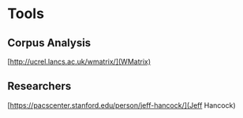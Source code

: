 # Tools

## Corpus Analysis

[http://ucrel.lancs.ac.uk/wmatrix/](WMatrix)

## Researchers

[https://pacscenter.stanford.edu/person/jeff-hancock/](Jeff Hancock)
